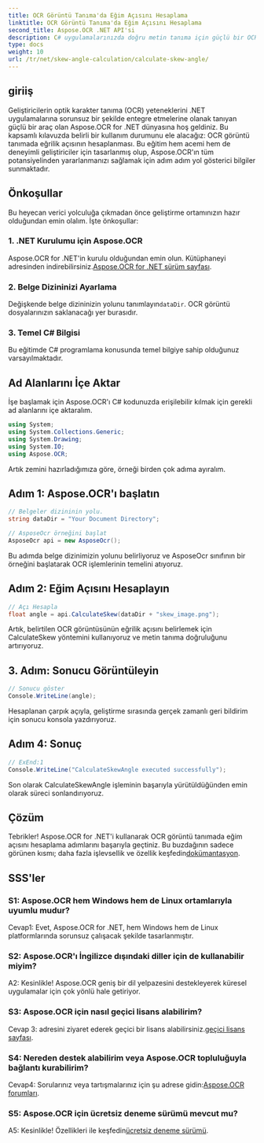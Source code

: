 ```yaml
---
title: OCR Görüntü Tanıma'da Eğim Açısını Hesaplama
linktitle: OCR Görüntü Tanıma'da Eğim Açısını Hesaplama
second_title: Aspose.OCR .NET API'si
description: C# uygulamalarınızda doğru metin tanıma için güçlü bir OCR çözümü olan Aspose.OCR for .NET'i keşfedin.
type: docs
weight: 10
url: /tr/net/skew-angle-calculation/calculate-skew-angle/
---
```

## giriiş

Geliştiricilerin optik karakter tanıma (OCR) yeteneklerini .NET uygulamalarına sorunsuz bir şekilde entegre etmelerine olanak tanıyan güçlü bir araç olan Aspose.OCR for .NET dünyasına hoş geldiniz. Bu kapsamlı kılavuzda belirli bir kullanım durumunu ele alacağız: OCR görüntü tanımada eğrilik açısının hesaplanması. Bu eğitim hem acemi hem de deneyimli geliştiriciler için tasarlanmış olup, Aspose.OCR'ın tüm potansiyelinden yararlanmanızı sağlamak için adım adım yol gösterici bilgiler sunmaktadır.

## Önkoşullar

Bu heyecan verici yolculuğa çıkmadan önce geliştirme ortamınızın hazır olduğundan emin olalım. İşte önkoşullar:

### 1. .NET Kurulumu için Aspose.OCR

 Aspose.OCR for .NET'in kurulu olduğundan emin olun. Kütüphaneyi adresinden indirebilirsiniz.[Aspose.OCR for .NET sürüm sayfası](https://releases.aspose.com/ocr/net/).

### 2. Belge Dizininizi Ayarlama

Değişkende belge dizininizin yolunu tanımlayın`dataDir`. OCR görüntü dosyalarınızın saklanacağı yer burasıdır.

### 3. Temel C# Bilgisi

Bu eğitimde C# programlama konusunda temel bilgiye sahip olduğunuz varsayılmaktadır.

## Ad Alanlarını İçe Aktar

İşe başlamak için Aspose.OCR'ı C# kodunuzda erişilebilir kılmak için gerekli ad alanlarını içe aktaralım.

```csharp
using System;
using System.Collections.Generic;
using System.Drawing;
using System.IO;
using Aspose.OCR;
```

Artık zemini hazırladığımıza göre, örneği birden çok adıma ayıralım.

## Adım 1: Aspose.OCR'ı başlatın

```csharp
// Belgeler dizininin yolu.
string dataDir = "Your Document Directory";

// AsposeOcr örneğini başlat
AsposeOcr api = new AsposeOcr();
```

Bu adımda belge dizinimizin yolunu belirliyoruz ve AsposeOcr sınıfının bir örneğini başlatarak OCR işlemlerinin temelini atıyoruz.

## Adım 2: Eğim Açısını Hesaplayın

```csharp
// Açı Hesapla
float angle = api.CalculateSkew(dataDir + "skew_image.png");
```

Artık, belirtilen OCR görüntüsünün eğrilik açısını belirlemek için CalculateSkew yöntemini kullanıyoruz ve metin tanıma doğruluğunu artırıyoruz.

## 3. Adım: Sonucu Görüntüleyin

```csharp
// Sonucu göster
Console.WriteLine(angle);
```

Hesaplanan çarpık açıyla, geliştirme sırasında gerçek zamanlı geri bildirim için sonucu konsola yazdırıyoruz.

## Adım 4: Sonuç

```csharp
// ExEnd:1
Console.WriteLine("CalculateSkewAngle executed successfully");
```

Son olarak CalculateSkewAngle işleminin başarıyla yürütüldüğünden emin olarak süreci sonlandırıyoruz.

## Çözüm

 Tebrikler! Aspose.OCR for .NET'i kullanarak OCR görüntü tanımada eğim açısını hesaplama adımlarını başarıyla geçtiniz. Bu buzdağının sadece görünen kısmı; daha fazla işlevsellik ve özellik keşfedin[dokümantasyon](https://reference.aspose.com/ocr/net/).

## SSS'ler

### S1: Aspose.OCR hem Windows hem de Linux ortamlarıyla uyumlu mudur?

Cevap1: Evet, Aspose.OCR for .NET, hem Windows hem de Linux platformlarında sorunsuz çalışacak şekilde tasarlanmıştır.

### S2: Aspose.OCR'ı İngilizce dışındaki diller için de kullanabilir miyim?

A2: Kesinlikle! Aspose.OCR geniş bir dil yelpazesini destekleyerek küresel uygulamalar için çok yönlü hale getiriyor.

### S3: Aspose.OCR için nasıl geçici lisans alabilirim?

 Cevap 3: adresini ziyaret ederek geçici bir lisans alabilirsiniz.[geçici lisans sayfası](https://purchase.aspose.com/temporary-license/).

### S4: Nereden destek alabilirim veya Aspose.OCR topluluğuyla bağlantı kurabilirim?

 Cevap4: Sorularınız veya tartışmalarınız için şu adrese gidin:[Aspose.OCR forumları](https://forum.aspose.com/c/ocr/16).

### S5: Aspose.OCR için ücretsiz deneme sürümü mevcut mu?

A5: Kesinlikle! Özellikleri ile keşfedin[ücretsiz deneme sürümü](https://releases.aspose.com/).